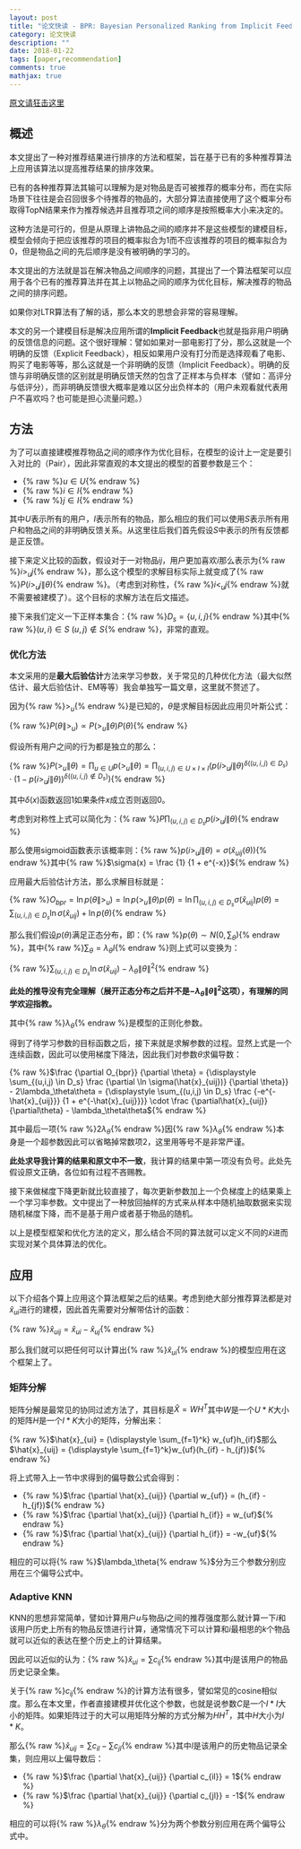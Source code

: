```yaml
---
layout: post
title: "论文快读 - BPR: Bayesian Personalized Ranking from Implicit Feedback"
category: 论文快读
description: ""
date: 2018-01-22
tags: [paper,recommendation]
comments: true
mathjax: true
---
```


[原文请狂击这里](https://arxiv.org/pdf/1205.2618.pdf)

## 概述

本文提出了一种对推荐结果进行排序的方法和框架，旨在基于已有的多种推荐算法上应用该算法以提高推荐结果的排序效果。

已有的各种推荐算法其输可以理解为是对物品是否可被推荐的概率分布，而在实际场景下往往是会召回很多个待推荐的物品的，大部分算法直接使用了这个概率分布取得TopN结果来作为推荐候选并且推荐项之间的顺序是按照概率大小来决定的。

这种方法是可行的，但是从原理上讲物品之间的顺序并不是这些模型的建模目标，模型会倾向于把应该推荐的项目的概率拟合为1而不应该推荐的项目的概率拟合为0，但是物品之间的先后顺序是没有被明确的学习的。

本文提出的方法就是旨在解决物品之间顺序的问题，其提出了一个算法框架可以应用于各个已有的推荐算法并在其上以物品之间的顺序为优化目标，解决推荐的物品之间的排序问题。

如果你对LTR算法有了解的话，那么本文的思想会非常的容易理解。

本文的另一个建模目标是解决应用所谓的**Implicit Feedback**也就是指非用户明确的反馈信息的问题。这个很好理解：譬如如果对一部电影打了分，那么这就是一个明确的反馈（Explicit Feedback），相反如果用户没有打分而是选择观看了电影、购买了电影等等，那么这就是一个非明确的反馈（Implicit Feedback）。明确的反馈与非明确反馈的区别就是明确反馈天然的包含了正样本与负样本（譬如：高评分与低评分），而非明确反馈很大概率是难以区分出负样本的（用户未观看就代表用户不喜欢吗？也可能是担心流量问题。）

## 方法

为了可以直接建模推荐物品之间的顺序作为优化目标，在模型的设计上一定是要引入对比的（Pair），因此非常直观的本文提出的模型的首要参数是三个：

* {% raw %}$u \in U${% endraw %}
* {% raw %}$i \in I${% endraw %}
* {% raw %}$j \in I${% endraw %}

其中$U$表示所有的用户，$I$表示所有的物品，那么相应的我们可以使用$S$表示所有用户和物品之间的非明确反馈关系。从这里往后我们首先假设$S$中表示的所有反馈都是正反馈。

接下来定义比较的函数，假设对于一对物品$ij$，用户更加喜欢$i$那么表示为{% raw %}$i >_u j${% endraw %}，那么这个模型的求解目标实际上就变成了{% raw %}$P(i >_u j\|\theta)${% endraw %}。（考虑到对称性，{% raw %}$i <_u j${% endraw %}就不需要被建模了）。这个目标的求解方法在后文描述。

接下来我们定义一下正样本集合：{% raw %}$D_s = \{u, i, j\}${% endraw %}其中{% raw %}$(u, i) \in S$ $(u, j) \notin S${% endraw %}，非常的直观。

### 优化方法

本文采用的是**最大后验估计**方法来学习参数，关于常见的几种优化方法（最大似然估计、最大后验估计、EM等等）我会单独写一篇文章，这里就不赘述了。

因为{% raw %}$>_u${% endraw %}是已知的，$\theta$是求解目标因此应用贝叶斯公式：

{% raw %}$P(\theta\|>_u) \propto P(>_u\|\theta)P(\theta)${% endraw %}

假设所有用户之间的行为都是独立的那么：

{% raw %}$P(>_u\|\theta) = {\displaystyle \prod_{u \in U} } {p(>_u\|\theta)} = {\displaystyle \prod_{(u,i,j) \in U \times I \times I}} ({p(i >_u j\|\theta)}^{\delta((u,i,j) \in D_s)} \cdot (1 - p(i >_u j\|\theta))^{\delta((u,i,j) \notin D_s)})${% endraw %}

其中$\delta(x)$函数返回1如果条件$x$成立否则返回0。

考虑到对称性上式可以简化为：{% raw %}$P{\displaystyle \prod_{(u,i,j) \in D_s} {p(i >_u j\|\theta)}}${% endraw %}

那么使用sigmoid函数表示该概率则：{% raw %}$p(i >_u j\|\theta) = \sigma (\hat{x}_{uij}(\theta))${% endraw %}其中{% raw %}$\sigma(x) = \frac {1} {1 + e^{-x}}${% endraw %}

应用最大后验估计方法，那么求解目标就是：

{% raw %}$O_{bpr} = \ln p(\theta\|>_u) = \ln p(>_u\|\theta)p(\theta) = \ln {\displaystyle \prod_{(u,i,j) \in D_s}} \sigma(\hat{x}_{uij})p(\theta) = {\displaystyle \sum_{(u,i,j) \in D_s}} \ln \sigma(\hat{x}_{uij}) + \ln p(\theta)${% endraw %}

那么我们假设$p(\theta)$满足正态分布，即：{% raw %}$p(\theta) \sim N(0, \sum_\theta)${% endraw %}，其中{% raw %}$\sum_\theta = \lambda_\theta I${% endraw %}则上式可以变换为：

{% raw %}${\displaystyle \sum_{(u,i,j) \in D_s}} \ln \sigma(\hat{x}_{uij}) - \lambda_\theta\|\theta\|^2${% endraw %}

**此处的推导没有完全理解（展开正态分布之后并不是$- \lambda_\theta\|\theta\|^2$这项），有理解的同学欢迎指教。**

其中{% raw %}$\lambda_\theta${% endraw %}是模型的正则化参数。

得到了待学习参数的目标函数之后，接下来就是求解参数的过程。显然上式是一个连续函数，因此可以使用梯度下降法，因此我们对参数$\theta$求偏导数：

{% raw %}$\frac {\partial O_{bpr}} {\partial \theta} = {\displaystyle \sum_{(u,i,j) \in D_s} \frac {\partial \ln \sigma(\hat{x}_{uij})} {\partial \theta}} - 2\lambda_\theta\theta = {\displaystyle \sum_{(u,i,j) \in D_s} \frac {-e^{-\hat{x}_{uij}}} {1 + e^{-\hat{x}_{uij}}}} \cdot \frac {\partial\hat{x}_{uij}} {\partial\theta} - \lambda_\theta\theta${% endraw %}

其中最后一项{% raw %}$2\lambda_\theta${% endraw %}因{% raw %}$\lambda_\theta${% endraw %}本身是一个超参数因此可以省略掉常数项$2$，这里用等号不是非常严谨。

**此处求导我计算的结果和原文中不一致**，我计算的结果中第一项没有负号。此处先假设原文正确，各位如有过程不吝赐教。

接下来做梯度下降更新就比较直接了，每次更新参数加上一个负梯度上的结果乘上一个学习率参数。文中提出了一种放回抽样的方式来从样本中随机抽取数据来实现随机梯度下降，而不是基于用户或者基于物品的随机。

以上是模型框架和优化方法的定义，那么结合不同的算法就可以定义不同的$\hat{x}$进而实现对某个具体算法的优化。

## 应用

以下介绍各个算上应用这个算法框架之后的结果。考虑到绝大部分推荐算法都是对$\hat{x}_{ui}$进行的建模，因此首先需要对分解带估计的函数：

{% raw %}$\hat{x}_{uij} = \hat{x}_{ui} - \hat{x}_{uj}${% endraw %}

那么我们就可以把任何可以计算出{% raw %}$\hat{x}_{ui}${% endraw %}的模型应用在这个框架上了。

### 矩阵分解

矩阵分解是最常见的协同过滤方法了，其目标是$\hat{X} = WH^T$其中$W$是一个$U * K$大小的矩阵$H$是一个$I * K$大小的矩阵，分解出来：

{% raw %}$\hat{x}_{ui} = {\displaystyle \sum_{f=1}^k} w_{uf}h_{if}$那么$\hat{x}_{uij} = {\displaystyle \sum_{f=1}^k}w_{uf}(h_{if} - h_{jf})${% endraw %}

将上式带入上一节中求得到的偏导数公式会得到：

* {% raw %}$\frac {\partial \hat{x}_{uij}} {\partial w_{uf}} = (h_{if} - h_{jf})${% endraw %}
* {% raw %}$\frac {\partial \hat{x}_{uij}} {\partial h_{if}} = w_{uf}${% endraw %}
* {% raw %}$\frac {\partial \hat{x}_{uij}} {\partial h_{if}} = -w_{uf}${% endraw %}

相应的可以将{% raw %}$\lambda_\theta{% endraw %}$分为三个参数分别应用在三个偏导公式中。

### Adaptive KNN
KNN的思想非常简单，譬如计算用户$u$与物品$i$之间的推荐强度那么就计算一下$i$和该用户历史上所有的物品反馈进行计算，通常情况下可以计算和$i$最相思的$k$个物品就可以近似的表达在整个历史上的计算结果。

因此可以近似的认为：{% raw %}$\hat{x}_{ui} = \sum c_{ij}${% endraw %}其中$j$是该用户的物品历史记录全集。

关于{% raw %}$c_{ij}${% endraw %}的计算方法有很多，譬如常见的cosine相似度。那么在本文里，作者直接建模并优化这个参数，也就是说参数$C$是一个$I * I$大小的矩阵。如果矩阵过于的大可以用矩阵分解的方式分解为$HH^T$，其中$H$大小为$I * K$。

那么{% raw %}$\hat{x}_{uij} = \sum c_{il} - \sum c_{jl}${% endraw %}其中$l$是该用户的历史物品记录全集，则应用以上偏导数后：

* {% raw %}$\frac {\partial \hat{x}_{uij}} {\partial c_{il}} = 1${% endraw %}
* {% raw %}$\frac {\partial \hat{x}_{uij}} {\partial c_{jl}} = -1${% endraw %}

相应的可以将{% raw %}$\lambda_\theta${% endraw %}分为两个参数分别应用在两个偏导公式中。
